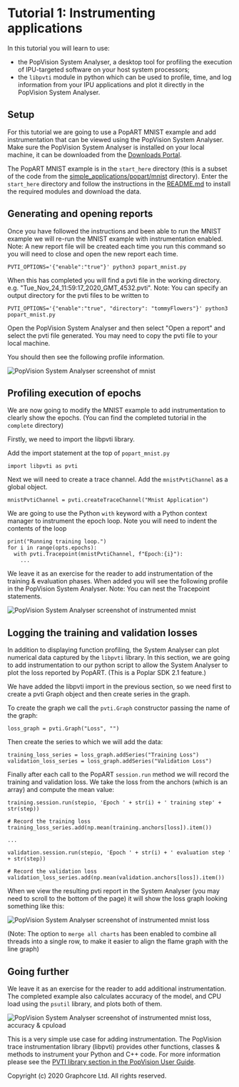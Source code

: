 # Tutorial 1: Instrumenting applications

In this tutorial you will learn to use:

- the PopVision System Analyser, a desktop tool for profiling the execution of IPU-targeted software on your host system processors;
- the `libpvti` module in python which can be used to profile, time, and log information from your IPU applications and plot it directly in the PopVision System Analyser.

## Setup

For this tutorial we are going to use a PopART MNIST example and add instrumentation that can be viewed using the PopVision System Analyser. Make sure the PopVision System Analyser is installed on your local machine, it can be downloaded from the [Downloads Portal](https://downloads.graphcore.ai/).


The PopART MNIST example is in the `start_here` directory (this is a subset of the code from the [simple_applications/popart/mnist](../../../simple_applications/popart/mnist) directory). Enter the `start_here` directory and follow the instructions in the [README.md](start_here/README.md) to install the required modules and download the data.

## Generating and opening reports

Once you have followed the instructions and been able to run the MNIST example we will re-run the MNIST example with instrumentation enabled. Note: A new report file will be created each time you run this command so you will need to close and open the new report each time.

    PVTI_OPTIONS='{"enable":"true"}' python3 popart_mnist.py


When this has completed you will find a pvti file in the working directory. e.g. "Tue_Nov_24_11:59:17_2020_GMT_4532.pvti". Note: You can specify an output directory for the pvti files to be written to

    PVTI_OPTIONS='{"enable":"true", "directory": "tommyFlowers"}' python3 popart_mnist.py

Open the PopVision System Analyser and then select "Open a report" and select the pvti file generated. You may need to copy the pvti file to your local machine.

You should then see the following profile information.

![PopVision System Analyser screenshot of mnist](./screenshots/mnist.png)

## Profiling execution of epochs

We are now going to modify the MNIST example to add instrumentation to clearly show the epochs. (You can find the completed tutorial in the `complete` directory)

Firstly, we need to import the libpvti library.

Add the import statement at the top of `popart_mnist.py`

    import libpvti as pvti

Next we will need to create a trace channel. Add the `mnistPvtiChannel` as a global object.

    mnistPvtiChannel = pvti.createTraceChannel("Mnist Application")

We are going to use the Python `with` keyword with a Python context manager to instrument the epoch loop. Note you will need to indent the contents of the loop

    print("Running training loop.")
    for i in range(opts.epochs):
      with pvti.Tracepoint(mnistPvtiChannel, f"Epoch:{i}"):
        ...

We leave it as an exercise for the reader to add instrumentation of the training & evaluation phases. When added you will see the following profile in the PopVision System Analyser. Note: You can nest the Tracepoint statements.

![PopVision System Analyser screenshot of instrumented mnist](./screenshots/mnist_instrumented.png)

## Logging the training and validation losses

In addition to displaying function profiling, the System Analyser can plot numerical data captured by the `libpvti` library.
In this section, we are going to add instrumentation to our python script to allow the System Analyser to plot the loss reported by PopART. (This is a Poplar SDK 2.1 feature.)

We have added the libpvti import in the previous section, so we need first to create a pvti Graph object and then create series in the graph.

To create the graph we call the `pvti.Graph` constructor passing the name of the graph:

    loss_graph = pvti.Graph("Loss", "")

Then create the series to which we will add the data:

    training_loss_series = loss_graph.addSeries("Training Loss")
    validation_loss_series = loss_graph.addSeries("Validation Loss")

Finally after each call to the PopART `session.run` method we will record the training and validation loss. We take the loss from the anchors (which is an array) and compute the mean value:

    training.session.run(stepio, 'Epoch ' + str(i) + ' training step' + str(step))

    # Record the training loss
    training_loss_series.add(np.mean(training.anchors[loss]).item())

    ...

    validation.session.run(stepio, 'Epoch ' + str(i) + ' evaluation step ' + str(step))

    # Record the validation loss
    validation_loss_series.add(np.mean(validation.anchors[loss]).item())


When we view the resulting pvti report in the System Analyser (you may need to scroll to the bottom of the page) it will show the loss graph looking something like this:

![PopVision System Analyser screenshot of instrumented mnist loss](./screenshots/mnist_instrumented_loss.png)

(Note: The option to `merge all charts` has been enabled to combine all threads into a single row, to make it easier to align the flame graph with the line graph)

## Going further

We leave it as an exercise for the reader to add additional instrumentation. The completed example also
calculates accuracy of the model, and CPU load using the `psutil` library, and plots both of them.

![PopVision System Analyser screenshot of instrumented mnist loss, accuracy & cpuload](./screenshots/mnist_instrumented_loss_accuracy_cpuload.png)


This is a very simple use case for adding instrumentation. The PopVision trace instrumentation library (libpvti) provides other functions, classes & methods to instrument your Python and C++ code. For more information please see the <a href=https://docs.graphcore.ai/projects/graphcore-popvision-user-guide/en/latest/system/system.html#using-the-libpvti-api>PVTI library section in the PopVision User Guide</a>.

Copyright (c) 2020 Graphcore Ltd. All rights reserved.
